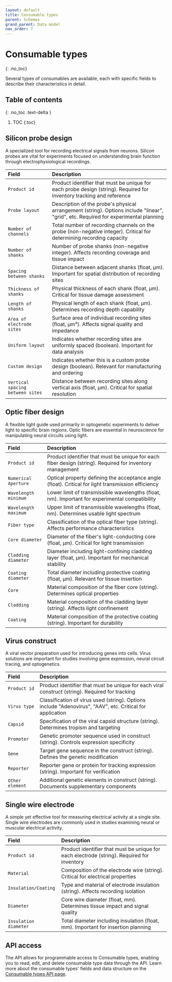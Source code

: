 ```yaml
---
layout: default
title: Consumable types
parent: Schemas
grand_parent: Data model
nav_order: 7
---
```


# Consumable types
{: .no_toc}

Several types of consumables are available, each with specific fields to describe their characteristics in detail.

## Table of contents
{: .no_toc .text-delta }

1. TOC
{:toc}

## Silicon probe design

A specialized tool for recording electrical signals from neurons. Silicon probes are vital for experiments focused on understanding brain function through electrophysiological recordings.

| Field | Description |
|:------|:------------|
| `Product id` | Product identifier that must be unique for each probe design (string). Required for inventory tracking and reference |
| `Probe layout` | Description of the probe's physical arrangement (string). Options include "linear", "grid", etc. Required for experimental planning |
| `Number of channels` | Total number of recording channels on the probe (non-negative integer). Critical for determining recording capacity |
| `Number of shanks` | Number of probe shanks (non-negative integer). Affects recording coverage and tissue impact |
| `Spacing between shanks` | Distance between adjacent shanks (float, μm). Important for spatial distribution of recording sites |
| `Thickness of shanks` | Physical thickness of each shank (float, μm). Critical for tissue damage assessment |
| `Length of shanks` | Physical length of each shank (float, μm). Determines recording depth capability |
| `Area of electrode sites` | Surface area of individual recording sites (float, μm²). Affects signal quality and impedance |
| `Uniform layout` | Indicates whether recording sites are uniformly spaced (boolean). Important for data analysis |
| `Custom design` | Indicates whether this is a custom probe design (boolean). Relevant for manufacturing and ordering |
| `Vertical spacing between sites` | Distance between recording sites along vertical axis (float, μm). Critical for spatial resolution |

## Optic fiber design

A flexible light guide used primarily in optogenetic experiments to deliver light to specific brain regions. Optic fibers are essential in neuroscience for manipulating neural circuits using light.

| Field | Description |
|:------|:------------|
| `Product id` | Product identifier that must be unique for each fiber design (string). Required for inventory management |
| `Numerical Aperture` | Optical property defining the acceptance angle (float). Critical for light transmission efficiency |
| `Wavelength minimum` | Lower limit of transmissible wavelengths (float, nm). Important for experimental compatibility |
| `Wavelength maximum` | Upper limit of transmissible wavelengths (float, nm). Determines usable light spectrum |
| `Fiber type` | Classification of the optical fiber type (string). Affects performance characteristics |
| `Core diameter` | Diameter of the fiber's light-conducting core (float, μm). Critical for light transmission |
| `Cladding diameter` | Diameter including light-confining cladding layer (float, μm). Important for mechanical stability |
| `Coating diameter` | Total diameter including protective coating (float, μm). Relevant for tissue insertion |
| `Core` | Material composition of the fiber core (string). Determines optical properties |
| `Cladding` | Material composition of the cladding layer (string). Affects light confinement |
| `Coating` | Material composition of the protective coating (string). Important for durability |

## Virus construct

A viral vector preparation used for introducing genes into cells. Virus solutions are important for studies involving gene expression, neural circuit tracing, and optogenetics.

| Field | Description |
|:------|:------------|
| `Product id` | Product identifier that must be unique for each viral construct (string). Required for tracking |
| `Virus type` | Classification of virus used (string). Options include "Adenovirus", "AAV", etc. Critical for application |
| `Capsid` | Specification of the viral capsid structure (string). Determines tropism and targeting |
| `Promoter` | Genetic promoter sequence used in construct (string). Controls expression specificity |
| `Gene` | Target gene sequence in the construct (string). Defines the genetic modification |
| `Reporter` | Reporter gene or protein for tracking expression (string). Important for verification |
| `Other element` | Additional genetic elements in construct (string). Documents supplementary components |

## Single wire electrode

A simple yet effective tool for measuring electrical activity at a single site. Single wire electrodes are commonly used in studies examining neural or muscular electrical activity.

| Field | Description |
|:------|:------------|
| `Product id` | Product identifier that must be unique for each electrode (string). Required for inventory |
| `Material` | Composition of the electrode wire (string). Critical for electrical properties |
| `Insulation/Coating` | Type and material of electrode insulation (string). Affects recording isolation |
| `Diameter` | Core wire diameter (float, mm). Determines tissue impact and signal quality |
| `Insulation diameter` | Total diameter including insulation (float, mm). Important for insertion planning |

## API access

The API allows for programmable access to Consumable types, enabling you to read, edit, and delete consumable type data through the API. Learn more about the consumable types' fields and data structure on the [Consumable types API page]({{"api/resources/consumable/"|absolute_url}}).